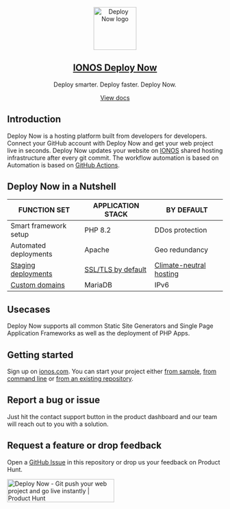 <div align="center">
  <img src="https://user-images.githubusercontent.com/70626111/228885915-37906fea-80de-4b65-895a-b0d251646439.png" alt="Deploy Now logo" style="width:100px">
  <a href="https://www.ionos.com/hosting/deploy-now"><h2>IONOS Deploy Now</h2></a>
  <p>Deploy smarter. Deploy faster. Deploy Now.</p>
  <a href="https://docs.ionos.space/"><p>View docs</p></a>
</div>

## Introduction

Deploy Now is a hosting platform built from developers for developers. Connect your GitHub account with Deploy Now and get your web project live in seconds. Deploy Now updates your website on [IONOS](https://www.ionos.com/) shared hosting infrastructure after every git commit. The workflow automation is based on Automation is based on [GitHub Actions](https://github.com/features/actions).

## Deploy Now in a Nutshell

|FUNCTION SET|APPLICATION STACK|BY DEFAULT|
|-|-|-|
|Smart framework setup|PHP 8.2|DDos protection|
|Automated deployments|Apache|Geo redundancy|
|[Staging deployments](https://docs.ionos.space/docs/staging-deployments/)|[SSL/TLS by default](https://docs.ionos.space/docs/domain-tls/)|[Climate-neutral hosting](https://www.ionos.com/environment)|
|[Custom domains](https://docs.ionos.space/docs/domain-tls/)|MariaDB|IPv6|

## Usecases
Deploy Now supports all common Static Site Generators and Single Page Application Frameworks as well as the deployment of PHP Apps. 

## Getting started
Sign up on [ionos.com](https://docs.ionos.space/). You can start your project either [from sample](https://docs.ionos.space/docs/framework-samples), [from command line](https://docs.ionos.space/docs/from-cmd-line) or [from an existing repository](https://docs.ionos.space/docs/from-repo).

## Report a bug or issue
Just hit the contact support button in the product dashboard and our team will reach out to you with a solution.

## Request a feature or drop feedback
Open a [GitHub Issue](https://github.com/ionos-deploy-now/ionos-deploy-now/issues) in this repository or drop us your feedback on Product Hunt.

<a href="https://www.producthunt.com/posts/deploy-now?utm_source=badge-featured&utm_medium=badge&utm_souce=badge-deploy-now" target="_blank"><img src="https://api.producthunt.com/widgets/embed-image/v1/featured.svg?post_id=299768&theme=light" alt="Deploy Now - Git push your web project and go live instantly | Product Hunt" style="width: 250px; height: 54px;" width="250" height="54" /></a>
